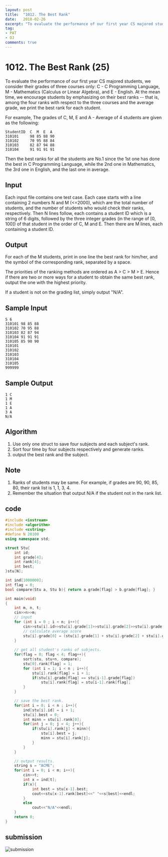 ```yaml
---
layout: post
title:  "1012. The Best Rank"
date:   2018-02-26
excerpt: "To evaluate the performance of our first year CS majored students, we consider their grades of three courses only: C - C Programming Language, M - Mathematics (Calculus or Linear Algebra), and E - English."
tag:
- PAT 
- OJ
comments: true
---
```


# 1012. The Best Rank (25)
To evaluate the performance of our first year CS majored students, we consider their grades of three courses only: C - C Programming Language, M - Mathematics (Calculus or Linear Algebra), and E - English. At the mean time, we encourage students by emphasizing on their best ranks -- that is, among the four ranks with respect to the three courses and the average grade, we print the best rank for each student.  
  
For example, The grades of C, M, E and A - Average of 4 students are given as the following:  

```
StudentID  C  M  E  A
310101     98 85 88 90
310102     70 95 88 84
310103     82 87 94 88
310104     91 91 91 91
```

Then the best ranks for all the students are No.1 since the 1st one has done the best in C Programming Language, while the 2nd one in Mathematics, the 3rd one in English, and the last one in average.  

## Input

Each input file contains one test case. Each case starts with a line containing 2 numbers N and M (<=2000), which are the total number of students, and the number of students who would check their ranks, respectively. Then N lines follow, each contains a student ID which is a string of 6 digits, followed by the three integer grades (in the range of [0, 100]) of that student in the order of C, M and E. Then there are M lines, each containing a student ID.

## Output

For each of the M students, print in one line the best rank for him/her, and the symbol of the corresponding rank, separated by a space.  
    
The priorities of the ranking methods are ordered as A > C > M > E. Hence if there are two or more ways for a student to obtain the same best rank, output the one with the highest priority.  
  
If a student is not on the grading list, simply output "N/A".  

## Sample Input

```
5 6
310101 98 85 88
310102 70 95 88
310103 82 87 94
310104 91 91 91
310105 85 90 90
310101
310102
310103
310104
310105
999999
```

## Sample Output
```
1 C
1 M
1 E
1 A
3 A
N/A
```


## Algorithm
1. Use only one struct to save four subjects and each subject's rank.
2. Sort four time by four subjects respectively and generate ranks.
3. output the best rank and the subject.

## Note
1. Ranks of students may be same. For example, if grades are 90, 90, 85, 80, their rank list is 1, 1, 3, 4.
2. Remember the situation that output N/A if the student not in the rank list.

## code

```c++
#include <iostream>
#include <algorithm>
#include <cstring>
#define N 20100
using namespace std;

struct Stu{
    int id;
    int grade[4];
    int rank[4];
    int best;
}stu[N];

int ind[1000000];
int flag = 0;
bool compare(Stu a, Stu b){ return a.grade[flag] > b.grade[flag]; }

int main(void)
{
    int m, n, t;
    cin>>n>>m;
    // input
    for (int i = 0 ; i < n; i++){
        cin>>stu[i].id>>stu[i].grade[1]>>stu[i].grade[2]>>stu[i].grade[3];
        // calculate average score
        stu[i].grade[0] = (stu[i].grade[1] + stu[i].grade[2] + stu[i].grade[3])/3 + 0.5;
    }
    
    // get all student's ranks of subjects.
    for(flag = 0; flag < 4; flag++){
        sort(stu, stu+n, compare);
        stu[0].rank[flag] = 1;
        for (int i = 1; i < n ; i++){
            stu[i].rank[flag] = i + 1;
            if(stu[i].grade[flag] == stu[i-1].grade[flag]) 
                stu[i].rank[flag] = stu[i-1].rank[flag];
        }
    }

    // save the best rank.
    for(int i = 0; i < n ; i++){
        ind[stu[i].id] = i + 1;
        stu[i].best = 0;
        int minn = stu[i].rank[0];
        for(int j = 0; j < 4; j++){
            if(stu[i].rank[j] < minn){
                stu[i].best = j;
                minn = stu[i].rank[j];
            }
        }
    }

    // output results.
    string s = "ACME";
    for(int i = 0; i < m; i++){
        cin>>t;
        int x = ind[t];
        if(x){
            int best = stu[x-1].best;
            cout<<stu[x-1].rank[best]<<" "<<s[best]<<endl;
        }
        else
            cout<<"N/A"<<endl;
    }
    return 0;
}
```

## submission

![submission](https://raw.githubusercontent.com/RunningIkkyu/runningikkyu.github.com/master/assets/img/PAT/1012-submission.PNG)
